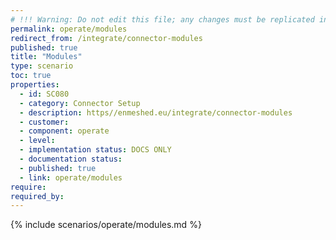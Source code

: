 ```yaml
---
# !!! Warning: Do not edit this file; any changes must be replicated in Excel !!!
permalink: operate/modules
redirect_from: /integrate/connector-modules
published: true
title: "Modules"
type: scenario
toc: true
properties:
  - id: SC080
  - category: Connector Setup
  - description: https//enmeshed.eu/integrate/connector-modules
  - customer:
  - component: operate
  - level:
  - implementation status: DOCS ONLY
  - documentation status:
  - published: true
  - link: operate/modules
require:
required_by:
---
```


{% include scenarios/operate/modules.md %}
